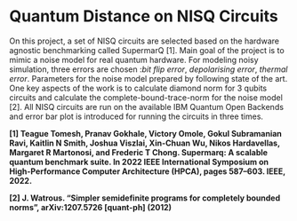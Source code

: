 # Quantum Distance on NISQ Circuits

On this project, a set of NISQ circuits are selected based on the hardware agnostic benchmarking called SupermarQ [1]. Main goal of the project is to mimic a noise model for real quantum hardware. For modeling noisy simulation, three errors are chosen :*bit flip error*, *depolarising error*, *thermal error*. Parameters for the noise model prepared by following state of the art. One key aspects of the work is to calculate diamond norm for 3 qubits circuits and calculate the complete-bound-trace-norm for the noise model [2]. All NISQ circuits are run on the available IBM Quantum Open Backends and error bar plot is introduced for running the circuits in three times.



**[1] Teague Tomesh, Pranav Gokhale, Victory Omole, Gokul Subramanian Ravi, Kaitlin N Smith, Joshua Viszlai, Xin-Chuan Wu, Nikos Hardavellas, Margaret R Martonosi, and Frederic T Chong. Supermarq: A scalable quantum benchmark suite. In 2022 IEEE International Symposium on High-Performance Computer Architecture (HPCA), pages 587–603. IEEE, 2022.**

**[2] J. Watrous. “Simpler semidefinite programs for completely bounded norms”, arXiv:1207.5726 [quant-ph] (2012)**
